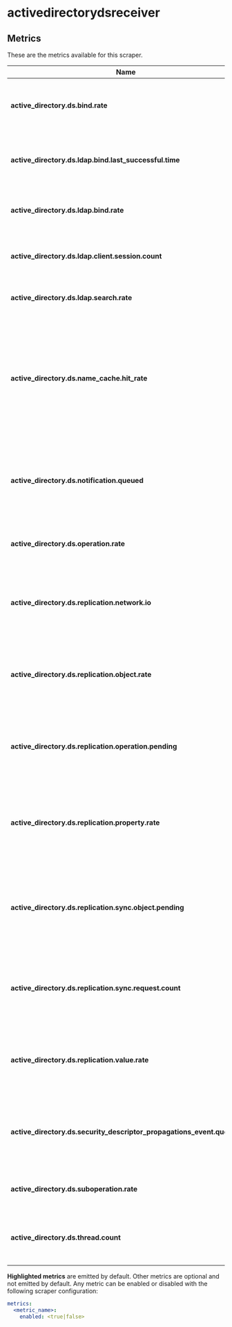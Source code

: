 [comment]: <> (Code generated by mdatagen. DO NOT EDIT.)

# activedirectorydsreceiver

## Metrics

These are the metrics available for this scraper.

| Name | Description | Unit | Type | Attributes |
| ---- | ----------- | ---- | ---- | ---------- |
| **active_directory.ds.bind.rate** | The number of binds per second serviced by this domain controller. | {binds}/s | Sum(Double) | <ul><li>**type** (The type of bind to the domain server.): [``server``, ``client``]</li></ul> |
| **active_directory.ds.ldap.bind.last_successful.time** | The amount of time taken for the last successful LDAP bind. | ms | Gauge(Int) | <ul></ul> |
| **active_directory.ds.ldap.bind.rate** | The number of successful LDAP binds per second. | {binds}/s | Sum(Double) | <ul></ul> |
| **active_directory.ds.ldap.client.session.count** | The number of connected LDAP client sessions. | {sessions} | Sum(Int) | <ul></ul> |
| **active_directory.ds.ldap.search.rate** | The number of LDAP searches per second. | {searches}/s | Sum(Double) | <ul></ul> |
| **active_directory.ds.name_cache.hit_rate** | The percentage of directory object name component lookups that are satisfied by the Directory System Agent's name cache. | % | Gauge(Double) | <ul></ul> |
| **active_directory.ds.notification.queued** | The number of pending update notifications that have been queued to push to clients. | {notifications} | Sum(Int) | <ul></ul> |
| **active_directory.ds.operation.rate** | The number of operations performed per second. | {operations}/s | Sum(Double) | <ul><li>**type** (The type of operation.): [``read``, ``write``, ``search``]</li></ul> |
| **active_directory.ds.replication.network.io** | The amount of network data transmitted by the Directory Replication Agent. | By | Sum(Int) | <ul><li>**direction** (The direction of data flow.): [``sent``, ``received``]</li><li>**type** (The type of network data sent.): [``compressed``, ``uncompressed``]</li></ul> |
| **active_directory.ds.replication.object.rate** | The number of objects transmitted by the Directory Replication Agent per second. | {objects}/s | Sum(Double) | <ul><li>**direction** (The direction of data flow.): [``sent``, ``received``]</li></ul> |
| **active_directory.ds.replication.operation.pending** | The number of pending replication operations for the Directory Replication Agent. | {operations} | Sum(Int) | <ul></ul> |
| **active_directory.ds.replication.property.rate** | The number of properties transmitted by the Directory Replication Agent per second. | {properties}/s | Sum(Double) | <ul><li>**direction** (The direction of data flow.): [``sent``, ``received``]</li></ul> |
| **active_directory.ds.replication.sync.object.pending** | The number of objects remaining until the full sync completes for the Directory Replication Agent. | {objects} | Sum(Int) | <ul></ul> |
| **active_directory.ds.replication.sync.request.count** | The number of sync requests made by the Directory Replication Agent. | {requests} | Sum(Int) | <ul><li>**result** (The result status of the sync request.): [``success``, ``schema_mismatch``, ``other``]</li></ul> |
| **active_directory.ds.replication.value.rate** | The number of values transmitted by the Directory Replication Agent per second. | {values}/s | Sum(Double) | <ul><li>**direction** (The direction of data flow.): [``sent``, ``received``]</li><li>**type** (The type of value sent.): [``distingushed_names``, ``other``]</li></ul> |
| **active_directory.ds.security_descriptor_propagations_event.queued** | The number of security descriptor propagation events that are queued for processing. | {events} | Sum(Int) | <ul></ul> |
| **active_directory.ds.suboperation.rate** | The rate of sub-operations performed. | {suboperations}/s | Sum(Double) | <ul><li>**type** (The type of suboperation.): [``security_descriptor_propagations_event``, ``search``]</li></ul> |
| **active_directory.ds.thread.count** | The number of threads in use by the directory service. | {threads} | Sum(Int) | <ul></ul> |

**Highlighted metrics** are emitted by default. Other metrics are optional and not emitted by default.
Any metric can be enabled or disabled with the following scraper configuration:

```yaml
metrics:
  <metric_name>:
    enabled: <true|false>
```
